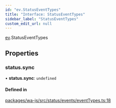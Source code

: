 ```yaml
---
id: "ev.StatusEventTypes"
title: "Interface: StatusEventTypes"
sidebar_label: "StatusEventTypes"
custom_edit_url: null
---
```


[ev](../namespaces/ev.md).StatusEventTypes

## Properties

### status.sync

• **status.sync**: `undefined`

#### Defined in

[packages/wa-js/src/status/events/eventTypes.ts:18](https://github.com/wppconnect-team/wa-js/blob/main/src/status/events/eventTypes.ts#L18)
